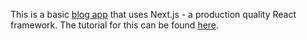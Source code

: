 This is a basic [blog app](https://blog-app-nextjs-three.vercel.app/) that uses Next.js - a production quality React framework. The tutorial for this can be found [here](https://nextjs.org/learn).

